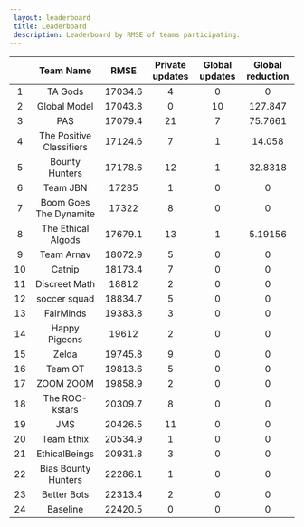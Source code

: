 ```yaml
---
 layout: leaderboard 
 title: Leaderboard
 description: Leaderboard by RMSE of teams participating. 
---
```

|    | Team Name                |    RMSE |   Private updates |   Global updates |   Global reduction |
|:--:|:------------------------:|:-------:|:-----------------:|:----------------:|:------------------:|
|  1 | TA Gods                  | 17034.6 |                 4 |                0 |            0       |
|  2 | Global Model             | 17043.8 |                 0 |               10 |          127.847   |
|  3 | PAS                      | 17079.4 |                21 |                7 |           75.7661  |
|  4 | The Positive Classifiers | 17124.6 |                 7 |                1 |           14.058   |
|  5 | Bounty Hunters           | 17178.6 |                12 |                1 |           32.8318  |
|  6 | Team JBN                 | 17285   |                 1 |                0 |            0       |
|  7 | Boom Goes The Dynamite   | 17322   |                 8 |                0 |            0       |
|  8 | The Ethical Algods       | 17679.1 |                13 |                1 |            5.19156 |
|  9 | Team Arnav               | 18072.9 |                 5 |                0 |            0       |
| 10 | Catnip                   | 18173.4 |                 7 |                0 |            0       |
| 11 | Discreet Math            | 18812   |                 2 |                0 |            0       |
| 12 | soccer squad             | 18834.7 |                 5 |                0 |            0       |
| 13 | FairMinds                | 19383.8 |                 3 |                0 |            0       |
| 14 | Happy Pigeons            | 19612   |                 2 |                0 |            0       |
| 15 | Zelda                    | 19745.8 |                 9 |                0 |            0       |
| 16 | Team OT                  | 19813.6 |                 5 |                0 |            0       |
| 17 | ZOOM ZOOM                | 19858.9 |                 2 |                0 |            0       |
| 18 | The ROC-kstars           | 20309.7 |                 8 |                0 |            0       |
| 19 | JMS                      | 20426.5 |                11 |                0 |            0       |
| 20 | Team Ethix               | 20534.9 |                 1 |                0 |            0       |
| 21 | EthicalBeings            | 20931.8 |                 3 |                0 |            0       |
| 22 | Bias Bounty Hunters      | 22286.1 |                 1 |                0 |            0       |
| 23 | Better Bots              | 22313.4 |                 2 |                0 |            0       |
| 24 | Baseline                 | 22420.5 |                 0 |                0 |            0       |